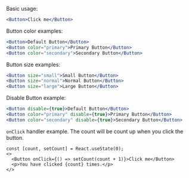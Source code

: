Basic usage:

```jsx
<Button>Click me</Button>
```

Button color examples:

```jsx padded
<Button>Default Button</Button>
<Button color="primary">Primary Button</Button>
<Button color="secondary">Secondary Button</Button>
```

Button size examples:

```jsx padded
<Button size="small">Small Button</Button>
<Button size="normal">Normal Button</Button>
<Button size="large">Large Button</Button>
```

Disable Button example:

```jsx padded
<Button disable={true}>Default Button</Button>
<Button color="primary" disable={true}>Primary Button</Button>
<Button color="secondary" disable={true}>Secondary Button</Button>
```

`onClick` handler example.
The count will be count up when you click the button.

```
const [count, setCount] = React.useState(0);
<>
  <Button onClick={() => setCount(count + 1)}>Click me</Button>
  <p>You have clicked {count} times.</p>
</>
```
